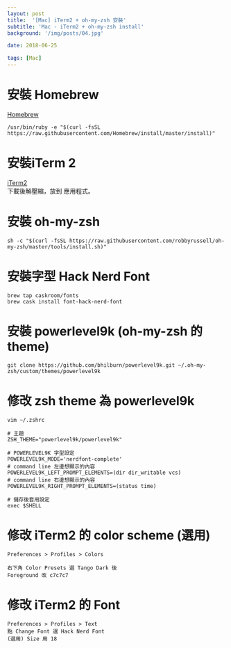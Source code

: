 ```yaml
---
layout: post
title:  '[Mac] iTerm2 + oh-my-zsh 安裝'
subtitle: 'Mac - iTerm2 + oh-my-zsh install'
background: '/img/posts/04.jpg'

date: 2018-06-25

tags: [Mac]
---
```

# 安裝 Homebrew
[Homebrew](https://brew.sh/index_zh-tw)

```
/usr/bin/ruby -e "$(curl -fsSL https://raw.githubusercontent.com/Homebrew/install/master/install)"
```

# 安裝iTerm 2
[iTerm2](http://iterm2.com/)  
下載後解壓縮，放到 應用程式。

# 安裝 oh-my-zsh

```
sh -c "$(curl -fsSL https://raw.githubusercontent.com/robbyrussell/oh-my-zsh/master/tools/install.sh)"
```

# 安裝字型 Hack Nerd Font

```
brew tap caskroom/fonts
brew cask install font-hack-nerd-font
```

# 安裝 powerlevel9k (oh-my-zsh 的 theme) 
```
git clone https://github.com/bhilburn/powerlevel9k.git ~/.oh-my-zsh/custom/themes/powerlevel9k
```

# 修改 zsh theme 為 powerlevel9k
```
vim ~/.zshrc

# 主題
ZSH_THEME="powerlevel9k/powerlevel9k"

# POWERLEVEL9K 字型設定
POWERLEVEL9K_MODE='nerdfont-complete'
# command line 左邊想顯示的內容
POWERLEVEL9K_LEFT_PROMPT_ELEMENTS=(dir dir_writable vcs)
# command line 右邊想顯示的內容
POWERLEVEL9K_RIGHT_PROMPT_ELEMENTS=(status time)

# 儲存後套用設定
exec $SHELL
```

# 修改 iTerm2 的 color scheme (選用)

```
Preferences > Profiles > Colors

右下角 Color Presets 選 Tango Dark 後
Foreground 改 c7c7c7
```

# 修改 iTerm2 的 Font
```
Preferences > Profiles > Text
點 Change Font 選 Hack Nerd Font
(選用) Size 用 18 
```